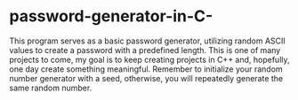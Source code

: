 # password-generator-in-C-
 This program serves as a basic password generator, utilizing random ASCII values to create a password with a predefined length.
 This is one of many projects to come, my goal is to keep creating projects in C++ and, hopefully, one day create something meaningful. 
 Remember to initialize your random number generator with a seed, otherwise, you will repeatedly generate the same random number.
